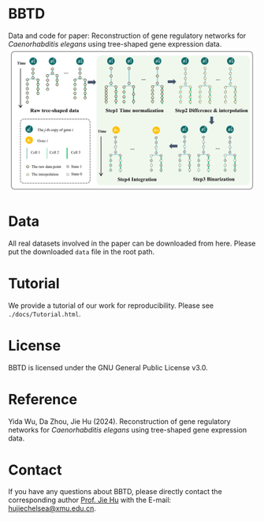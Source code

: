 # BBTD
Data and code for paper: Reconstruction of gene regulatory networks for *Caenorhabditis elegans* using tree-shaped gene expression data.
<img src="./figure/integration.jpg">
# Data
All real datasets involved in the paper can be downloaded from here. Please put the downloaded `data` file in the root path.

# Tutorial
We provide a tutorial of our work for reproducibility. Please see `./docs/Tutorial.html`.

# License
BBTD is licensed under the GNU General Public License v3.0.

# Reference
Yida Wu, Da Zhou, Jie Hu (2024). Reconstruction of gene regulatory networks for *Caenorhabditis elegans* using tree-shaped gene expression data.

# Contact
If you have any questions about BBTD, please directly contact the corresponding author [Prof. Jie Hu](https://math.xmu.edu.cn/info/1088/11858.htm) with the E-mail: [hujiechelsea@xmu.edu.cn](hujiechelsea@xmu.edu.cn).
